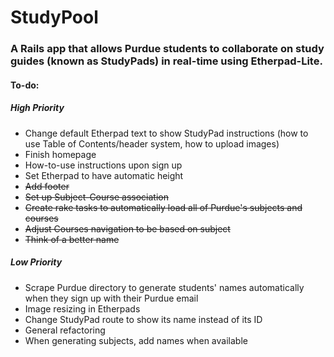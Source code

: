 # StudyPool #

### A Rails app that allows Purdue students to collaborate on study guides (known as StudyPads) in real-time using Etherpad-Lite. ###

#### To-do: ####

##### High Priority #####
* Change default Etherpad text to show StudyPad instructions (how to use Table of Contents/header system, how to upload images)
* Finish homepage
* How-to-use instructions upon sign up
* Set Etherpad to have automatic height
* ~~Add footer~~
* ~~Set up Subject-Course association~~
* ~~Create rake tasks to automatically load all of Purdue's subjects and courses~~
* ~~Adjust Courses navigation to be based on subject~~
* ~~Think of a better name~~

##### Low Priority #####
* Scrape Purdue directory to generate students' names automatically when they sign up with their Purdue email
* Image resizing in Etherpads
* Change StudyPad route to show its name instead of its ID
* General refactoring
* When generating subjects, add names when available